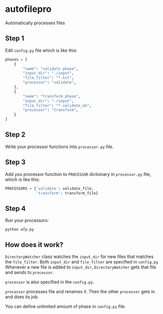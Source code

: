 # autofilepro
Automatically processes files

## Step 1

Edit ``config.py`` file which is like this:

```python
phases = [
    {
        "name": "validate phase",
        "input_dir": "./input",
        "file_filter": "*.txt",
        "processor": "validate",
    },
    {
        "name": "transform phase",
        "input_dir": "./input",
        "file_filter": "*.validate_ok",
        "processor": "transform",
    }
]

```

## Step 2

Write your processor functions into ``processor.py`` file.

## Step 3

Add you processor function to ``PROCESSOR`` dictionary in ``processor.py`` file, which is like this:

```python
PROCESSORS = {'validate': validate_file,
              'transform': transform_file}
```

## Step 4
Run your processors:

    python afp.py

## How does it work?

``DirectoryWatcher`` class watches the ``input_dir`` for new files that matches the ``file_filter``.
Both ``input_dir`` and ``file_filter`` are specified in ``config.py``
Whenever a new file is added to ``input_dir``, ``DirectoryWatcher`` gets that file and sends to ``processor``.

``processor`` is also specified in the ``config.py``.

``processor`` processes file and renames it. Then the other ``processor`` gets in and does its job.

You can define unlimited amount of phase in ``config.py`` file. 